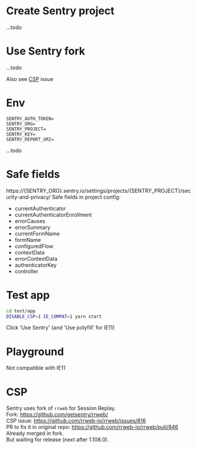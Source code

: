 
# Create Sentry project
...todo

# Use Sentry fork
...todo

Also see [CSP](#csp) issue

# Env
```
SENTRY_AUTH_TOKEN=
SENTRY_ORG=
SENTRY_PROJECT=
SENTRY_KEY=
SENTRY_REPORT_URI=
```
...todo

# Safe fields
https://{SENTRY_ORG}.sentry.io/settings/projects/{SENTRY_PROJECT}/security-and-privacy/
Safe fields in project config:
- currentAuthenticator
- currentAuthenticatorEnrollment
- errorCauses
- errorSummary
- currentFormName
- formName
- configuredFlow
- contextData
- errorContextData
- authenticatorKey
- controller

# Test app
```sh
cd test/app
DISABLE_CSP=1 IE_COMPAT=1 yarn start
```
Click 'Use Sentry' (and 'Use polyfill' for IE11)



# Playground
Not compatible with IE11

# CSP
Sentry uses fork of `rrweb` for Session Replay.  
Fork: https://github.com/getsentry/rrweb/  
CSP issue: https://github.com/rrweb-io/rrweb/issues/816  
PR to fix it in original repo: https://github.com/rrweb-io/rrweb/pull/846  
Already merged in fork.  
But waiting for release (next after 1.108.0).  
